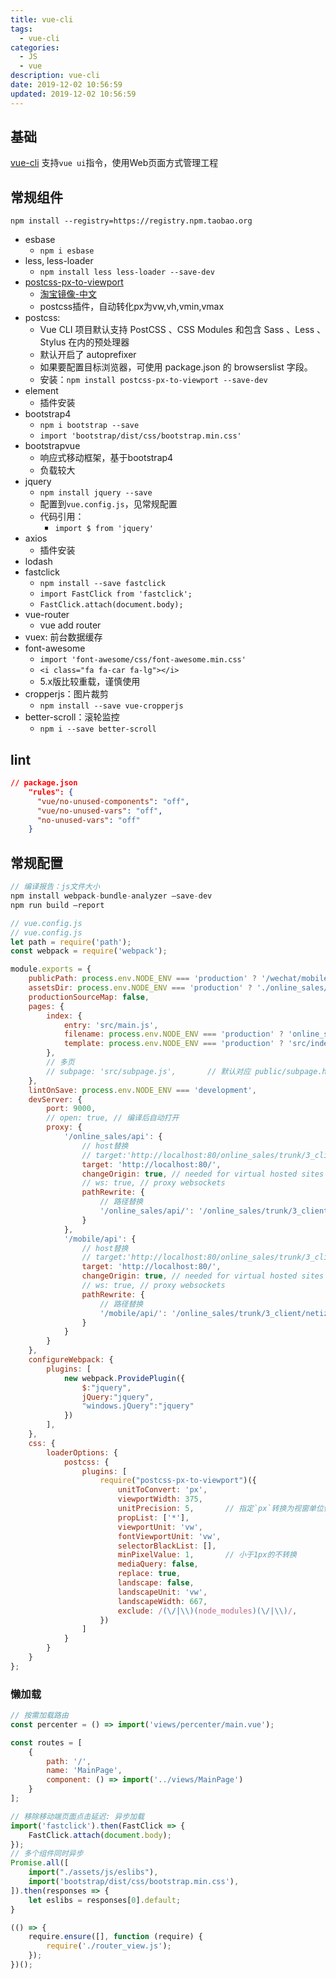 ```yaml
---
title: vue-cli
tags: 
  - vue-cli
categories: 
  - JS
  - vue
description: vue-cli
date: 2019-12-02 10:56:59
updated: 2019-12-02 10:56:59
---
```


## 基础

[vue-cli](https://cli.vuejs.org/zh/)
支持`vue ui`指令，使用Web页面方式管理工程

## 常规组件

`npm install --registry=https://registry.npm.taobao.org`

+ esbase
  + `npm i esbase`
+ less, less-loader
  + `npm install less less-loader --save-dev`
+ [postcss-px-to-viewport](https://www.npmjs.com/package/postcss-px-to-viewport)
  + [淘宝镜像-中文](https://npm.taobao.org/package/postcss-px-to-viewport)
  + postcss插件，自动转化px为vw,vh,vmin,vmax
+ postcss:
  + Vue CLI 项目默认支持 PostCSS 、CSS Modules 和包含 Sass 、Less 、Stylus 在内的预处理器
  + 默认开启了 autoprefixer
  + 如果要配置目标浏览器，可使用 package.json 的 browserslist 字段。
  + 安装：`npm install postcss-px-to-viewport --save-dev`
+ element
  + 插件安装
+ bootstrap4
  + `npm i bootstrap --save`
  + `import 'bootstrap/dist/css/bootstrap.min.css'`
+ bootstrapvue
  + 响应式移动框架，基于bootstrap4
  + 负载较大
+ jquery
  + `npm install jquery --save`
  + 配置到`vue.config.js`，见常规配置
  + 代码引用：
    + `import $ from 'jquery'`
+ axios
  + 插件安装
+ lodash
+ fastclick
  + `npm install --save fastclick`
  + `import FastClick from 'fastclick';`
  + `FastClick.attach(document.body);`
+ vue-router
  + vue add router
+ vuex: 前台数据缓存
+ font-awesome
  + `import 'font-awesome/css/font-awesome.min.css'`
  + `<i class="fa fa-car fa-lg"></i>`
  + 5.x版比较重载，谨慎使用
+ cropperjs：图片裁剪
  + `npm install --save vue-cropperjs`
+ better-scroll：滚轮监控
  + `npm i --save better-scroll`

## lint

```json
// package.json
    "rules": {
      "vue/no-unused-components": "off",
      "vue/no-unused-vars": "off",
      "no-unused-vars": "off"
    }
```

## 常规配置

```js
// 编译报告：js文件大小
npm install webpack-bundle-analyzer –save-dev
npm run build –report
```

```js
// vue.config.js
// vue.config.js
let path = require('path');
const webpack = require('webpack');

module.exports = {
    publicPath: process.env.NODE_ENV === 'production' ? '/wechat/mobile/' : '',
    assetsDir: process.env.NODE_ENV === 'production' ? './online_sales/' : '',
    productionSourceMap: false,
    pages: {
        index: {
            entry: 'src/main.js',
            filename: process.env.NODE_ENV === 'production' ? 'online_sales.html' : 'index.html',
            template: process.env.NODE_ENV === 'production' ? 'src/index_build.html' : 'src/index_dev.html'
        },
        // 多页
        // subpage: 'src/subpage.js',       // 默认对应 public/subpage.html
    },
    lintOnSave: process.env.NODE_ENV === 'development',
    devServer: {
        port: 9000,
        // open: true, // 编译后自动打开
        proxy: {
            '/online_sales/api': {
                // host替换
                // target:'http://localhost:80/online_sales/trunk/3_client/netizen/mall/src/test',
                target: 'http://localhost:80/',
                changeOrigin: true, // needed for virtual hosted sites
                // ws: true, // proxy websockets
                pathRewrite: {
                    // 路径替换
                    '/online_sales/api/': '/online_sales/trunk/3_client/netizen/mall/src/test/api/',
                }
            },
            '/mobile/api': {
                // host替换
                // target:'http://localhost:80/online_sales/trunk/3_client/netizen/mall/src/test',
                target: 'http://localhost:80/',
                changeOrigin: true, // needed for virtual hosted sites
                // ws: true, // proxy websockets
                pathRewrite: {
                    // 路径替换
                    '/mobile/api/': '/online_sales/trunk/3_client/netizen/mall/src/test/api/',
                }
            }
        }
    },
    configureWebpack: {
        plugins: [
            new webpack.ProvidePlugin({
                $:"jquery",
                jQuery:"jquery",
                "windows.jQuery":"jquery"
            })
        ],
    },
    css: {
        loaderOptions: {
            postcss: {
                plugins: [
                    require("postcss-px-to-viewport")({
                        unitToConvert: 'px',
                        viewportWidth: 375,
                        unitPrecision: 5,       // 指定`px`转换为视窗单位值的小数位数
                        propList: ['*'],
                        viewportUnit: 'vw',
                        fontViewportUnit: 'vw',
                        selectorBlackList: [],
                        minPixelValue: 1,       // 小于1px的不转换
                        mediaQuery: false,
                        replace: true,
                        landscape: false,
                        landscapeUnit: 'vw',
                        landscapeWidth: 667,
                        exclude: /(\/|\\)(node_modules)(\/|\\)/,
                    })
                ]
            }
        }
    }
};
```

### 懒加载

```js
// 按需加载路由
const percenter = () => import('views/percenter/main.vue');

const routes = [
    {
        path: '/',
        name: 'MainPage',
        component: () => import('../views/MainPage')
    }
];

// 移除移动端页面点击延迟: 异步加载
import('fastclick').then(FastClick => {
    FastClick.attach(document.body);
});
// 多个组件同时异步
Promise.all([
    import("./assets/js/eslibs"),
    import('bootstrap/dist/css/bootstrap.min.css'),
]).then(responses => {
    let eslibs = responses[0].default;
}

(() => {
    require.ensure([], function (require) {
        require('./router_view.js');
    });
})();
```
